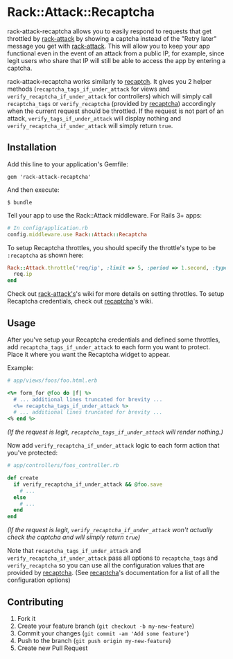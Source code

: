 # Rack::Attack::Recaptcha

rack-attack-recaptcha allows you to easily respond to requests that get
throttled by [rack-attack](https://github.com/kickstarter/rack-attack) by showing a captcha instead of the "Retry
later" message you get with [rack-attack](https://github.com/kickstarter/rack-attack). This will allow you to keep
your app functional even in the event of an attack from a public
IP, for example, since legit users who share that IP will still be able
to access the app by entering a captcha.

rack-attack-recaptcha works similarly to [recaptch](http://github.com/ambethia/recaptcha). It gives you 2 helper methods
(`recaptcha_tags_if_under_attack` for views and
`verify_recaptcha_if_under_attack` for controllers) which will simply
call `recaptcha_tags` or `verify_recaptcha` (provided by [recaptcha](http://github.com/ambethia/recaptcha)) accordingly when the current
request should be throttled. If the request is not part of
an attack,
`verify_tags_if_under_attack` will display nothing and
`verify_recaptcha_if_under_attack` will simply return `true`.

## Installation

Add this line to your application's Gemfile:

    gem 'rack-attack-recaptcha'

And then execute:

    $ bundle

Tell your app to use the Rack::Attack middleware. For Rails 3+ apps:

```ruby
# In config/application.rb
config.middleware.use Rack::Attack::Recaptcha
```

To setup Recaptcha throttles, you should specify the throttle's type to
be `:recaptcha` as shown here:

```ruby
Rack::Attack.throttle('req/ip', :limit => 5, :period => 1.second, :type => :recaptcha) do |req|
  req.ip
end
```

Check out [rack-attack's](https://github.com/kickstarter/rack-attack)'s wiki for more details on setting throttles.
To setup Recaptcha credentials, check out [recaptcha](http://github.com/ambethia/recaptcha)'s wiki.

## Usage

After you've setup your Recaptcha credentials and defined some throttles, add `recaptcha_tags_if_under_attack` to each form you want to protect. Place it where
you want the Recaptcha widget to appear.

Example:

```ruby
# app/views/foos/foo.html.erb

<%= form_for @foo do |f| %>
  # ... additional lines truncated for brevity ...
  <%= recaptcha_tags_if_under_attack %>
  # ... additional lines truncated for brevity ...
<% end %>
```

_(If the request is legit, `recaptcha_tags_if_under_attack` will render nothing.)_

Now add `verify_recaptcha_if_under_attack` logic to each form action that you've
protected:

```ruby
# app/controllers/foos_controller.rb

def create
  if verify_recaptcha_if_under_attack && @foo.save
    # ...
  else
    # ...
  end
end
```

_(If the request is legit,
`verify_recaptcha_if_under_attack` won't actually check the captcha and
will simply return `true`)_

Note that `recaptcha_tags_if_under_attack` and `verify_recaptcha_if_under_attack`
pass all options to `recaptcha_tags` and `verify_recaptcha` so you can
use all the configuration values that are provided by [recaptcha](http://github.com/ambethia/recaptcha). (See [recaptcha](http://github.com/ambethia/recaptcha)'s documentation for a list of all the configuration options)

## Contributing

1. Fork it
2. Create your feature branch (`git checkout -b my-new-feature`)
3. Commit your changes (`git commit -am 'Add some feature'`)
4. Push to the branch (`git push origin my-new-feature`)
5. Create new Pull Request
